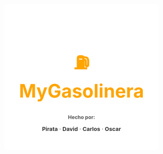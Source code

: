 <div align="center" style="background-color:white; padding:40px; border-radius:12px;">

<h1 style="color:#FFA500; font-size:60px;">⛽ MyGasolinera</h1>

<h3 style="color:#555;">Hecho por:</h3>
<p style="color:#333; font-size:18px;">
<b>Pirata</b> · <b>David</b> · <b>Carlos</b> · <b>Oscar</b>
</p>

</div>

